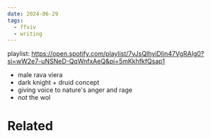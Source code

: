```yaml
---
date: 2024-06-29
tags:
  - ffxiv
  - writing
---
```


playlist: https://open.spotify.com/playlist/7vJsQIhyiDIin47VgRAIg0?si=wW2e7-uNSNeD-QqWnfxAeQ&pi=5mKkhfkfQsap1

- male rava viera
- dark knight + druid concept
- giving voice to nature's anger and rage
- *not* the wol
# Related